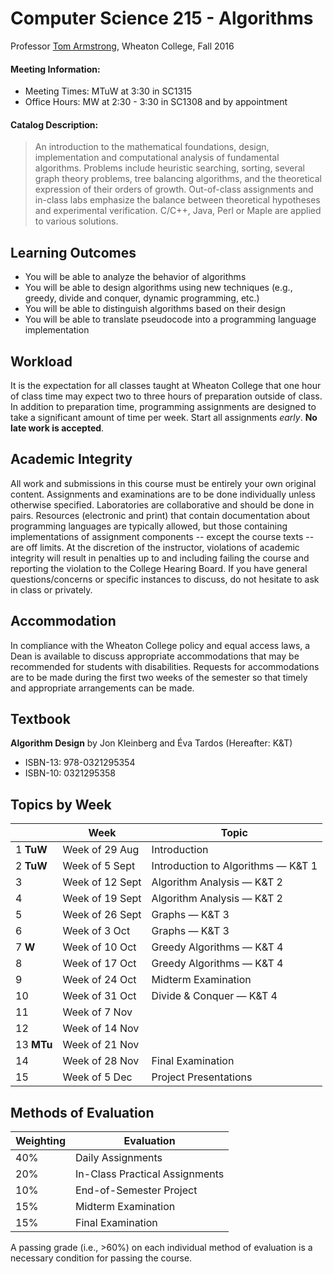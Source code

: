 # Computer Science 215 - Algorithms

Professor [Tom Armstrong](http://www.tarmstro.com/), Wheaton College, Fall 2016

#### Meeting Information:

* Meeting Times: MTuW at 3:30 in SC1315
* Office Hours: MW at 2:30 - 3:30 in SC1308 and by appointment

#### Catalog Description:

> An introduction to the mathematical foundations, design, implementation and computational analysis of fundamental algorithms. Problems include heuristic searching, sorting, several graph theory problems, tree balancing algorithms, and the theoretical expression of their orders of growth. Out-of-class assignments and in-class labs emphasize the balance between theoretical hypotheses and experimental verification. C/C++, Java, Perl or Maple are applied to various solutions.

## Learning Outcomes

- You will be able to analyze the behavior of algorithms
- You will be able to design algorithms using new techniques (e.g., greedy, divide and conquer, dynamic programming, etc.)
- You will be able to distinguish algorithms based on their design
- You will be able to translate pseudocode into a programming language implementation

## Workload

It is the expectation for all classes taught at Wheaton College that one hour of class time may expect two to three hours of preparation outside of class.  In addition to preparation time, programming assignments are designed to take a significant amount of time per week.  Start all assignments _early_. **No late work is accepted**.

## Academic Integrity

All work and submissions in this course must be entirely your own original content.  Assignments and examinations are to be done individually unless otherwise specified.  Laboratories are collaborative and should be done in pairs.  Resources (electronic and print) that contain documentation about programming languages are typically allowed, but those containing implementations of assignment components -- except the course texts -- are off limits.  At the discretion of the instructor, violations of academic integrity will result in penalties up to and including failing the course and reporting the violation to the College Hearing Board. If you have general questions/concerns or specific instances to discuss, do not hesitate to ask in class or privately.

## Accommodation

In compliance with the Wheaton College policy and equal access laws, a Dean is available to discuss appropriate accommodations that may be recommended for students with disabilities. Requests for accommodations are to be made during the first two weeks of the semester so that timely and appropriate arrangements can be made.

## Textbook

**Algorithm Design** by Jon Kleinberg and Éva Tardos (Hereafter: K&T)

- ISBN-13: 978-0321295354
- ISBN-10: 0321295358

## Topics by Week

 &nbsp; | Week | Topic
------------- | ------------- | -------------
1 **TuW** | Week of 29 Aug | Introduction
2 **TuW** | Week of 5 Sept | Introduction to Algorithms &mdash; K&T 1
3 | Week of 12 Sept | Algorithm Analysis &mdash; K&T 2
4 | Week of 19 Sept | Algorithm Analysis &mdash; K&T 2
5 | Week of 26 Sept | Graphs &mdash; K&T 3
6 | Week of 3 Oct | Graphs — K&T 3
7 **W** | Week of 10 Oct | Greedy Algorithms — K&T 4
8 | Week of 17 Oct | Greedy Algorithms — K&T 4
9 | Week of 24 Oct | Midterm Examination
10 | Week of 31 Oct | Divide & Conquer — K&T 4
11 | Week of 7 Nov | 
12 | Week of 14 Nov |
13 **MTu** | Week of 21 Nov | 
14 | Week of 28 Nov | Final Examination
15 | Week of 5 Dec | Project Presentations

## Methods of Evaluation

Weighting  | Evaluation
------------- | ------------- 
40% | Daily Assignments
20% | In-Class Practical Assignments
10% | End-of-Semester Project
15% | Midterm Examination
15% | Final Examination

A passing grade (i.e., >60%) on each individual method of evaluation is a necessary condition for passing the course.
